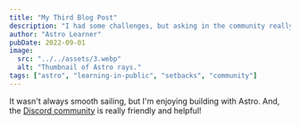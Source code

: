 ```yaml
---
title: "My Third Blog Post"
description: "I had some challenges, but asking in the community really helped!"
author: "Astro Learner"
pubDate: 2022-09-01
image:
  src: "../../assets/3.webp"
  alt: "Thumbnail of Astro rays."
tags: ["astro", "learning-in-public", "setbacks", "community"]
---
```


It wasn't always smooth sailing, but I'm enjoying building with Astro. And, the [Discord community](https://astro.build/chat) is really friendly and helpful!
